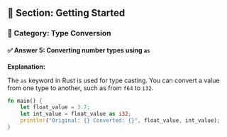 ## 📘 Section: Getting Started  
### 🔹 Category: Type Conversion  
#### ✅ Answer 5: Converting number types using `as`

**Explanation:**

The `as` keyword in Rust is used for type casting. You can convert a value from one type to another, such as from `f64` to `i32`.

```rust
fn main() {
    let float_value = 3.7;
    let int_value = float_value as i32;
    println!("Original: {} Converted: {}", float_value, int_value);
}
```
